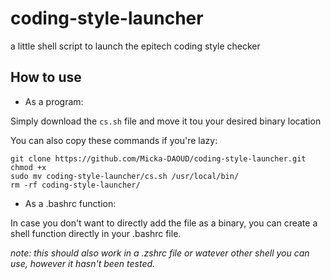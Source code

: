 # coding-style-launcher
a little shell script to launch the epitech coding style checker

## How to use
* As a program:

Simply download the `cs.sh` file and move it tou your desired binary location

You can also copy these commands if you're lazy:

```
git clone https://github.com/Micka-DAOUD/coding-style-launcher.git
chmod +x 
sudo mv coding-style-launcher/cs.sh /usr/local/bin/
rm -rf coding-style-launcher/
```

* As a .bashrc function:

In case you don't want to directly add the file as a binary, you can create a shell function directly in your .bashrc file.

*note: this should also work in a .zshrc file or watever other shell you can use, however it hasn't been tested.*

